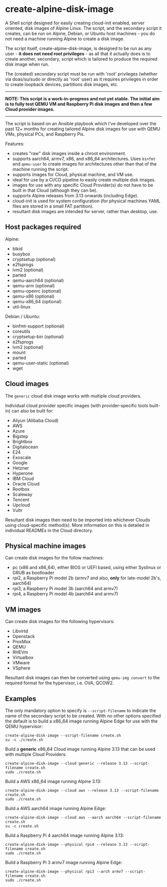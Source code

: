 # create-alpine-disk-image

A Shell script designed for easily creating cloud-init enabled, server oriented, disk images of Alpine Linux. The script, and the secondary script it creates, can be run on Alpine, Debian, or Ubuntu host machines - you do not need a machine running Alpine to create a disk image.

The script itself, create-alpine-disk-image, is designed to be run as any user - **it does not need root privileges** - as all that it actually does is to create another, secondary, script which is tailored to produce the required disk image when run.

The (created) secondary script must be run with 'root' privileges (whether via doas/su/sudo or directly as 'root' user) as it requires privileges in order to create loopback devices, partitions disk images, etc.

---
**NOTE: This script is a work-in-progress and not yet stable. The initial
aim is to fully test QEMU VM and Raspberry Pi disk images and then a few
Cloud provider images.**

---

The script is based on an Ansible playbook which I've developed over the past
12+ months for creating tailored Alpine disk images for use with QEMU VMs,
physical PCs, and Raspberry Pis.

Features:

- creates "raw" disk images inside a chroot environment.
- supports aarch64, armv7, x86, and x86_64 architectures. Uses ```binfmt``` and
```qemu-user``` to create images for architectures other than that of the machine running the script.
- supports images for Cloud, physical machine, and VM use.
- ideal for use by a CI/CD pipeline to easily create multiple disk images.
- images for use with any specific Cloud Provider(s) do not have to be built in
that Cloud (although they can be).
- supports Alpine releases from 3.13 onwards (including Edge).
- cloud-init is used for system configuration (for physical machines YAML files
are stored in a small FAT partition).
- resultant disk images are intended for server, rather than desktop, use.


## Host packages required

Alpine:

- blkid
- busybox
- cryptsetup (optional)
- e2fsprogs
- lvm2 (optional)
- parted
- qemu-aarch64 (optional)
- qemu-arm (optional)
- qemu-openrc (optional)
- qemu-x86 (optional)
- qemu-x86_64 (optional)
- util-linux

Debian / Ubuntu:

- binfmt-support (optional)
- coreutils
- cryptsetup-bin (optional)
- e2fsprogs
- lvm2 (optional)
- mount
- parted
- qemu-user-static (optional)
- wget

## Cloud images

The ```generic``` cloud disk image works with multiple cloud providers.

Individual cloud provider specific images (with provider-specific tools built-in) can also be built for:

- Aliyun (Alibaba Cloud)
- AWS
- Azure
- Bigstep
- Brightbox
- Digitalocean
- E24
- Exoscale
- Google
- Hetzner
- Hyperone
- IBM Cloud
- Oracle Cloud
- Rootbox
- Scaleway
- Tencent
- Upcloud
- Vultr

Resultant disk images then need to be imported into whichever Clouds using cloud-specific method(s). More information on this is detailed in individual READMEs in the Cloud directory.

## Physical machine images

Can create disk images for the follow machines:

- pc (x86 and x86_64), either BIOS or UEFI based, using either Syslinux or GRUB as bootloader
- rpi2, a Raspberry Pi model 2b (armv7 and also, **only** for late-model 2b's, aarch64)
- rpi3, a Raspberry Pi model 3b (aarch64 and armv7)
- rpi4, a Raspberry Pi model 4b (aarch64 and armv7)


## VM images

Can create disk images for the following hypervisors:

- Libvirtd
- Openstack
- ProxMox
- QEMU
- RHEVm
- Virtualbox
- VMware
- VSphere

Resultant disk images can then be converted using ```qemu-img convert``` to the required format for the hypervisor, i.e. OVA, QCOW2.

## Examples

The only mandatory option to specify is ```--script-filename``` to indicate the name of the secondary script to be created. With no other options specified the default is to build a x86_64 image running Alpine Edge for use with the QEMU hypervisor:

```
create-alpine-disk-image --script-filename create.sh
su -c ./create.sh
```

Build a **generic** x86_64 Cloud image running Alpine 3.13 that can be used with multiple Cloud Providers:

```
create-alpine-disk-image --cloud generic --release 3.13 --script-filename create.sh
sudo ./create.sh
```

Build a AWS x86_64 image running Alpine 3.13:

```
create-alpine-disk-image --cloud aws --release 3.13 --script-filename create.sh
sudo ./create.sh
```

Build a AWS aarch64 image running Alpine Edge:

```
create-alpine-disk-image --cloud aws --aarch aarch64 --script-filename create.sh
su -c create.sh
```

Build a Raspberry Pi 4 aarch64 image running Alpine 3.13:

```
create-alpine-disk-image --physical rpi4 --release 3.13 --script-filename create.sh
sudo ./create.sh
```

Build a Raspberry Pi 3 armv7 image running Alpine Edge:

```
create-alpine-disk-image --physical rpi3 --arch armv7 --script-filename create.sh
sudo ./create.sh
```
